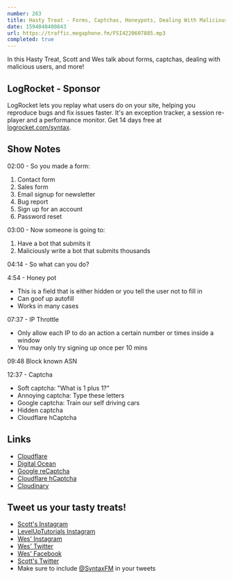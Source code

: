 ```yaml
---
number: 263
title: Hasty Treat - Forms, Captchas, Honeypots, Dealing With Malicious Users and the Sad State of Contact Forms
date: 1594040400843
url: https://traffic.megaphone.fm/FSI4220607885.mp3
completed: true
---
```


In this Hasty Treat, Scott and Wes talk about forms, captchas, dealing with malicious users, and more!

## LogRocket - Sponsor
LogRocket lets you replay what users do on your site, helping you reproduce bugs and fix issues faster. It's an exception tracker, a session re-player and a performance monitor. Get 14 days free at [logrocket.com/syntax](https://logrocket.com/syntax).

## Show Notes

02:00 - So you made a form:

1. Contact form
2. Sales form
3. Email signup for newsletter
4. Bug report
5. Sign up for an account
6. Password reset

03:00 - Now someone is going to:

1. Have a bot that submits it
2. Maliciously write a bot that submits thousands

04:14 - So what can you do?

4:54 - Honey pot

* This is a field that is either hidden or you tell the user not to fill in
* Can goof up autofill
* Works in many cases

07:37 -  IP Throttle

* Only allow each IP to do an action a certain number or times inside a window
* You may only try signing up once per 10 mins

09:48 Block known ASN

12:37 - Captcha

* Soft captcha: "What is 1 plus 1?"
* Annoying captcha: Type these letters
* Google captcha: Train our self driving cars
* Hidden captcha
* Cloudflare hCaptcha

## Links
* [Cloudflare](https://www.cloudflare.com/)
* [Digital Ocean](https://www.digitalocean.com/)
* [Google reCaptcha](https://www.google.com/recaptcha/intro/v3.html)
* [Cloudflare hCaptcha](https://blog.cloudflare.com/tag/hcaptcha/)
* [Cloudinary](https://cloudinary.com/)

## Tweet us your tasty treats!
* [Scott's Instagram](https://www.instagram.com/stolinski/)
* [LevelUpTutorials Instagram](https://www.instagram.com/LevelUpTutorials/)
* [Wes' Instagram](https://www.instagram.com/wesbos/)
* [Wes' Twitter](https://twitter.com/wesbos)
* [Wes' Facebook](https://www.facebook.com/wesbos.developer)
* [Scott's Twitter](https://twitter.com/stolinski)
* Make sure to include [@SyntaxFM](https://twitter.com/SyntaxFM) in your tweets